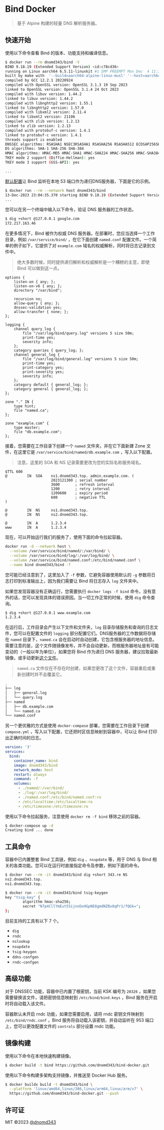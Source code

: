 # Bind Docker

> 基于 Alpine 构建的轻量 DNS 解析服务器。

## 快速开始

使用以下命令查看 Bind 的版本、功能支持和编译信息。

```bash
$ docker run --rm dnomd343/bind -V
BIND 9.18.19 (Extended Support Version) <id:c78cd36>
running on Linux aarch64 6.5.11-linuxkit #1 SMP PREEMPT Mon Dec  4 11:30:00 UTC 2023
built by make with  '--build=aarch64-alpine-linux-musl' '--host=aarch64-alpine-linux-musl' '--prefix=/usr' '--sysconfdir=/etc/bind' '--localstatedir=/var' '--mandir=/usr/share/man' '--infodir=/usr/share/info' '--with-gssapi=yes' '--with-libxml2' '--with-openssl=yes' '--enable-dnstap' '--enable-largefile' '--enable-linux-caps' '--enable-shared' '--disable-static' 'build_alias=aarch64-alpine-linux-musl' 'host_alias=aarch64-alpine-linux-musl' 'CC=gcc' 'CFLAGS=-Os -Wformat -Werror=format-security -g -D_GNU_SOURCE' 'LDFLAGS=-Wl,--as-needed,-O1,--sort-common' 'CPPFLAGS=-Os -Wformat -Werror=format-security'
compiled by GCC 12.2.1 20220924
compiled with OpenSSL version: OpenSSL 3.1.3 19 Sep 2023
linked to OpenSSL version: OpenSSL 3.1.4 24 Oct 2023
compiled with libuv version: 1.44.2
linked to libuv version: 1.44.2
compiled with libnghttp2 version: 1.55.1
linked to libnghttp2 version: 1.57.0
compiled with libxml2 version: 2.11.4
linked to libxml2 version: 21106
compiled with zlib version: 1.2.13
linked to zlib version: 1.2.13
compiled with protobuf-c version: 1.4.1
linked to protobuf-c version: 1.4.1
threads support is enabled
DNSSEC algorithms: RSASHA1 NSEC3RSASHA1 RSASHA256 RSASHA512 ECDSAP256SHA256 ECDSAP384SHA384 ED25519 ED448
DS algorithms: SHA-1 SHA-256 SHA-384
HMAC algorithms: HMAC-MD5 HMAC-SHA1 HMAC-SHA224 HMAC-SHA256 HMAC-SHA384 HMAC-SHA512
TKEY mode 2 support (Diffie-Hellman): yes
TKEY mode 3 support (GSS-API): yes

...
```

[默认配置](./named.conf)让 Bind 监听在本地 53 端口作为递归DNS服务器，下面是它的示例。

```bash
$ docker run --rm --network host dnomd343/bind
13-Dec-2023 23:04:35.370 starting BIND 9.18.19 (Extended Support Version) <id:c78cd36>
...
```

您可以在另一个终端中输入以下命令，验证 DNS 服务器的工作状态。

```bash
$ dig +short @127.0.0.1 google.com
172.217.163.46
```

在更多情况下，Bind 被作为权威 DNS 服务器。在部署时，您应当选择一个工作目录，例如 `/var/service/bind/` ，在它下面创建 `named.conf` 配置文件。一个简单的例子如下，它提供了对 `example.com` 域名的权威解析，同时将日志记录到文件中。

> 绝大多数时候，同时提供递归解析和权威解析是一个糟糕的主意，即使 Bind 可以做到这一点。

```
options {
    listen-on { any; };
    listen-on-v6 { any; };
    directory "/var/bind";

    recursion no;
    allow-query { any; };
    dnssec-validation yes;
    allow-transfer { none; };
};

logging {
    channel query_log {
        file "/var/log/bind/query.log" versions 5 size 50m;
        print-time yes;
        severity info;
    };
    category queries { query_log; };
    channel general_log {
        file "/var/log/bind/general.log" versions 5 size 50m;
        print-time yes;
        print-category yes;
        print-severity yes;
        severity info;
    };
    category default { general_log; };
    category general { general_log; };
};

zone "." IN {
    type hint;
    file "named.ca";
};

zone "example.com" {
    type master;
    file "db.example.com";
};
```

接着，您需要在工作目录下创建一个 `named` 文件夹，并在它下面新建 Zone 文件，在这里它是 `/var/service/bind/named/db.example.com` ，写入以下配置。

> 注意，这里的 SOA 和 NS 记录需要更改为您的实际名称服务域名。

```
$TTL 600
@         IN  SOA    ns1.dnomd343.top. admin.example.com. (
                     2023121300 ; serial number
                     3600       ; refresh interval
                     1200       ; retry interval
                     1209600    ; expiry period
                     600        ; negative TTL
)

@         IN  NS     ns1.dnomd343.top.
@         IN  NS     ns2.dnomd343.top.

@         IN  A      1.2.3.4
www       IN  A      1.2.3.4
```

现在，可以开始运行我们的服务了，使用下面的命令拉起容器。

```bash
docker run -d --network host \
  --volume /var/service/bind/named/:/var/bind/ \
  --volume /var/service/bind/log/:/var/log/bind/ \
  --volume /var/service/bind/named.conf:/etc/bind/named.conf \
  --name bind dnomd343/bind -f
```

您可能已经注意到了，这里加入了 `-f` 参数，它避免容器使用默认的 `-g` 参数将日志打印到标准输出上，因为我们需要让 Bind 将日志存入 `log` 文件夹中。

如果您发现容器没有正确运行，您需要执行 `docker logs -f bind` 命令，没有意外的话，您可以发现具体的错误原因。当一切工作正常的时候，使用 `dig` 命令查询。

```bash
$ dig +short @127.0.0.1 www.example.com
1.2.3.4
```

在运行后，工作目录会产生以下文件和文件夹，`log` 目录存储服务和查询的日志文件，您可以在配置文件的 `logging` 部分配置它们。DNS服务器的工作数据将存储在 `named` 目录下，`named.ca` 会在启动时自动创建，它包含根服务器的地址信息。需要注意的是，这个文件随镜像发布，并不会自动更新，而根服务器地址是有可能变动的（一般以年为单位），如果您将 Bind 作为递归 DNS 服务器，建议拉取最新镜像，或手动更新[这个文件](https://www.internic.net/domain/named.root)。

> `named.ca` 文件仅在不存在时创建，如果您更改了这个文件，容器重启或重新创建时并不会覆盖它。

```bash
.
├── log
│   ├── general.log
│   └── query.log
├── named
│   ├── db.example.com
│   └── named.ca
└── named.conf
```

另一个更优雅的方式是使用 `docker-compose` 部署，您需要在工作目录下创建 `compose.yml` ，写入以下配置，它还把时区信息映射到容器中，可以让 Bind 打印出正确时间的日志。

```yml
version: '3'
services:
  bind:
    container_name: bind
    image: dnomd343/bind
    network_mode: host
    restart: always
    command: -f
    volumes:
      - ./named/:/var/bind/
      - ./log/:/var/log/bind/
      - ./named.conf:/etc/bind/named.conf:ro
      - /etc/localtime:/etc/localtime:ro
      - /etc/timezone:/etc/timezone:ro
```

使用以下命令拉起服务，注意使用 `docker rm -f bind` 移除之前的容器。

```bash
$ docker-compose up -d
Creating bind ... done
```

## 工具命令

容器中已内置整套 Bind 工具链，例如 `dig` 、`nsupdate` 等，用于 DNS 与 Bind 相关的各类功能。您可以在运行时直接指定命令及参数，例如下面的命令。

```bash
$ docker run --rm -it dnomd343/bind dig +short 343.re NS
ns2.dnomd343.top.
ns1.dnomd343.top.
```

```bash
$ docker run --rm -it dnomd343/bind tsig-keygen
key "tsig-key" {
        algorithm hmac-sha256;
        secret "N7p4CllYmEut55ijnnDxHGpNE8gmdNZBx8qPr1/fQGk=";
};
```

目前支持的工具有以下 7 个。

+ `dig`
+ `rndc`
+ `nslookup`
+ `nsupdate`
+ `tsig-keygen`
+ `ddns-confgen`
+ `rndc-confgen`

## 高级功能

对于 DNSSEC 功能，容器中已内置了根密钥，当前 KSK 编号为 `20326` ，如果您需要替换该文件，请把密钥信息映射到 `/etc/bind/bind.keys` ，Bind 服务在开启时将自动载入该文件。

容器默认未开启 rndc 功能，如果您需要启用，请将 rndc 密钥文件映射到 `/etc/bind/rndc.conf` ，Bind 服务将自动载入该密钥，并自动监听在 953 端口上，您可以更改配置文件的 `controls` 部分设置 rndc 功能。

## 镜像构建

使用以下命令在本地快速构建镜像。

```bash
$ docker build -t bind https://github.com/dnomd343/bind-docker.git
```

使用以下命令构建多架构支持镜像，并推送至 Docker Hub 服务。

```bash
$ docker buildx build -t dnomd343/bind \
  --platform 'linux/amd64,linux/386,linux/arm64,linux/arm/v7' \
  https://github.com/dnomd343/bind-docker.git --push
```

## 许可证

MIT ©2023 [@dnomd343](https://github.com/dnomd343)
